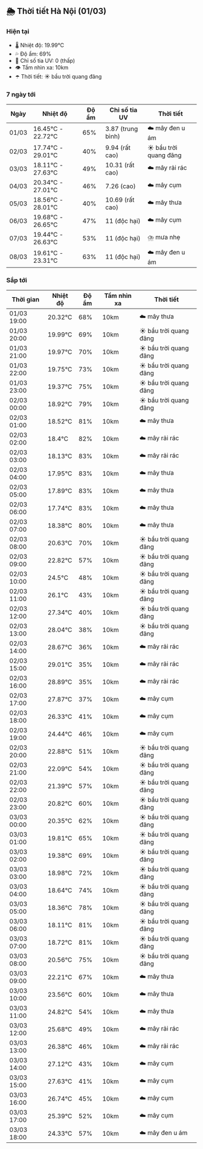 ## 🌦️ Thời tiết Hà Nội (01/03)

### Hiện tại

- 🌡️ Nhiệt độ: 19.99℃
- 💦 Độ ẩm: 69%
- 🌟 Chỉ số tia UV: 0 (thấp)
- 👁️ Tầm nhìn xa: 10km
- ☂️ Thời tiết: ☀️ bầu trời quang đãng

### 7 ngày tới

| Ngày | Nhiệt độ | Độ ẩm | Chỉ số tia UV | Thời tiết |
| --- | --- | --- | --- | --- |
| 01/03 | 16.45℃ - 22.72℃ | 65% | 3.87 (trung bình) | ☁️ mây đen u ám |
| 02/03 | 17.74℃ - 29.01℃ | 40% | 9.94 (rất cao) | ☀️ bầu trời quang đãng |
| 03/03 | 18.11℃ - 27.63℃ | 49% | 10.31 (rất cao) | ☁️ mây rải rác |
| 04/03 | 20.34℃ - 27.01℃ | 46% | 7.26 (cao) | ☁️ mây cụm |
| 05/03 | 18.56℃ - 28.01℃ | 40% | 10.69 (rất cao) | ☁️ mây thưa |
| 06/03 | 19.68℃ - 26.65℃ | 47% | 11 (độc hại) | ☁️ mây cụm |
| 07/03 | 19.44℃ - 26.63℃ | 53% | 11 (độc hại) | ⛈️ mưa nhẹ |
| 08/03 | 19.61℃ - 23.31℃ | 63% | 11 (độc hại) | ☁️ mây đen u ám |

### Sắp tới

| Thời gian | Nhiệt độ | Độ ẩm | Tầm nhìn xa | Thời tiết |
| --- | --- | --- | --- | --- |
| 01/03 19:00 | 20.32℃ | 68% | 10km | ☁️ mây thưa |
| 01/03 20:00 | 19.99℃ | 69% | 10km | ☀️ bầu trời quang đãng |
| 01/03 21:00 | 19.97℃ | 70% | 10km | ☀️ bầu trời quang đãng |
| 01/03 22:00 | 19.75℃ | 73% | 10km | ☀️ bầu trời quang đãng |
| 01/03 23:00 | 19.37℃ | 75% | 10km | ☀️ bầu trời quang đãng |
| 02/03 00:00 | 18.92℃ | 79% | 10km | ☀️ bầu trời quang đãng |
| 02/03 01:00 | 18.52℃ | 81% | 10km | ☁️ mây thưa |
| 02/03 02:00 | 18.4℃ | 82% | 10km | ☁️ mây rải rác |
| 02/03 03:00 | 18.13℃ | 83% | 10km | ☁️ mây rải rác |
| 02/03 04:00 | 17.95℃ | 83% | 10km | ☁️ mây thưa |
| 02/03 05:00 | 17.89℃ | 83% | 10km | ☁️ mây thưa |
| 02/03 06:00 | 17.74℃ | 83% | 10km | ☁️ mây thưa |
| 02/03 07:00 | 18.38℃ | 80% | 10km | ☁️ mây thưa |
| 02/03 08:00 | 20.63℃ | 70% | 10km | ☀️ bầu trời quang đãng |
| 02/03 09:00 | 22.82℃ | 57% | 10km | ☀️ bầu trời quang đãng |
| 02/03 10:00 | 24.5℃ | 48% | 10km | ☀️ bầu trời quang đãng |
| 02/03 11:00 | 26.1℃ | 43% | 10km | ☀️ bầu trời quang đãng |
| 02/03 12:00 | 27.34℃ | 40% | 10km | ☀️ bầu trời quang đãng |
| 02/03 13:00 | 28.04℃ | 38% | 10km | ☀️ bầu trời quang đãng |
| 02/03 14:00 | 28.67℃ | 36% | 10km | ☁️ mây rải rác |
| 02/03 15:00 | 29.01℃ | 35% | 10km | ☁️ mây rải rác |
| 02/03 16:00 | 28.89℃ | 35% | 10km | ☁️ mây rải rác |
| 02/03 17:00 | 27.87℃ | 37% | 10km | ☁️ mây cụm |
| 02/03 18:00 | 26.33℃ | 41% | 10km | ☁️ mây cụm |
| 02/03 19:00 | 24.44℃ | 46% | 10km | ☁️ mây cụm |
| 02/03 20:00 | 22.88℃ | 51% | 10km | ☀️ bầu trời quang đãng |
| 02/03 21:00 | 22.09℃ | 54% | 10km | ☀️ bầu trời quang đãng |
| 02/03 22:00 | 21.39℃ | 57% | 10km | ☀️ bầu trời quang đãng |
| 02/03 23:00 | 20.82℃ | 60% | 10km | ☀️ bầu trời quang đãng |
| 03/03 00:00 | 20.35℃ | 62% | 10km | ☀️ bầu trời quang đãng |
| 03/03 01:00 | 19.81℃ | 65% | 10km | ☀️ bầu trời quang đãng |
| 03/03 02:00 | 19.38℃ | 69% | 10km | ☀️ bầu trời quang đãng |
| 03/03 03:00 | 18.98℃ | 72% | 10km | ☀️ bầu trời quang đãng |
| 03/03 04:00 | 18.64℃ | 74% | 10km | ☀️ bầu trời quang đãng |
| 03/03 05:00 | 18.36℃ | 78% | 10km | ☀️ bầu trời quang đãng |
| 03/03 06:00 | 18.11℃ | 81% | 10km | ☀️ bầu trời quang đãng |
| 03/03 07:00 | 18.72℃ | 81% | 10km | ☀️ bầu trời quang đãng |
| 03/03 08:00 | 20.56℃ | 75% | 10km | ☀️ bầu trời quang đãng |
| 03/03 09:00 | 22.21℃ | 67% | 10km | ☁️ mây thưa |
| 03/03 10:00 | 23.56℃ | 60% | 10km | ☁️ mây thưa |
| 03/03 11:00 | 24.82℃ | 54% | 10km | ☁️ mây thưa |
| 03/03 12:00 | 25.68℃ | 49% | 10km | ☁️ mây rải rác |
| 03/03 13:00 | 26.38℃ | 46% | 10km | ☁️ mây rải rác |
| 03/03 14:00 | 27.12℃ | 43% | 10km | ☁️ mây cụm |
| 03/03 15:00 | 27.63℃ | 41% | 10km | ☁️ mây cụm |
| 03/03 16:00 | 26.74℃ | 45% | 10km | ☁️ mây cụm |
| 03/03 17:00 | 25.39℃ | 52% | 10km | ☁️ mây cụm |
| 03/03 18:00 | 24.33℃ | 57% | 10km | ☁️ mây đen u ám |
